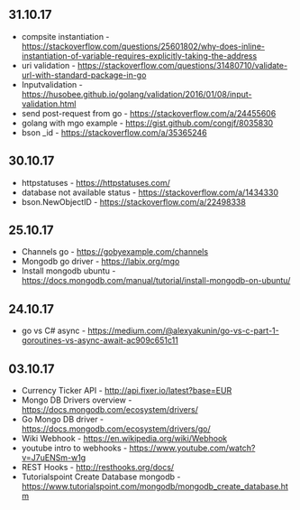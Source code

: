 ## 31.10.17
- compsite instantiation - https://stackoverflow.com/questions/25601802/why-does-inline-instantiation-of-variable-requires-explicitly-taking-the-address
- uri validation - https://stackoverflow.com/questions/31480710/validate-url-with-standard-package-in-go
- Inputvalidation - https://husobee.github.io/golang/validation/2016/01/08/input-validation.html
- send post-request from go - https://stackoverflow.com/a/24455606
- golang with mgo example - https://gist.github.com/congjf/8035830
- bson \_id - https://stackoverflow.com/a/35365246

## 30.10.17
- httpstatuses - https://httpstatuses.com/
- database not available status - https://stackoverflow.com/a/1434330
- bson.NewObjectID - https://stackoverflow.com/a/22498338

## 25.10.17
- Channels go - https://gobyexample.com/channels
- Mongodb go driver - https://labix.org/mgo
- Install mongodb ubuntu - https://docs.mongodb.com/manual/tutorial/install-mongodb-on-ubuntu/

## 24.10.17
- go vs C# async - https://medium.com/@alexyakunin/go-vs-c-part-1-goroutines-vs-async-await-ac909c651c11

## 03.10.17
- Currency Ticker API - http://api.fixer.io/latest?base=EUR
- Mongo DB Drivers overview - https://docs.mongodb.com/ecosystem/drivers/
- Go Mongo DB driver - https://docs.mongodb.com/ecosystem/drivers/go/
- Wiki Webhook - https://en.wikipedia.org/wiki/Webhook
- youtube intro to webhooks - https://www.youtube.com/watch?v=J7uENSm-w1g
- REST Hooks - http://resthooks.org/docs/
- Tutorialspoint Create Database mongodb - https://www.tutorialspoint.com/mongodb/mongodb_create_database.htm

